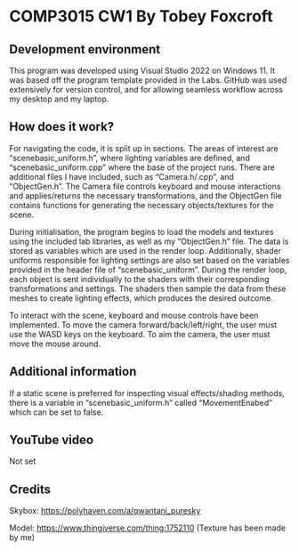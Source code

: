 # COMP3015 CW1 By Tobey Foxcroft

## Development environment
This program was developed using Visual Studio 2022 on Windows 11. It was based off the program template provided in the Labs. GitHub was used extensively for version control, and for allowing seamless workflow across my desktop and my laptop.

## How does it work?
For navigating the code, it is split up in sections. The areas of interest are “scenebasic_uniform.h”, where lighting variables are defined, and “scenebasic_uniform.cpp” where the base of the project runs. There are additional files I have included, such as “Camera.h/.cpp”, and “ObjectGen.h”. The Camera file controls keyboard and mouse interactions and applies/returns the necessary transformations, and the ObjectGen file contains functions for generating the necessary objects/textures for the scene. 

During initialisation, the program begins to load the models and textures using the included lab libraries, as well as my “ObjectGen.h” file. The data is stored as variables which are used in the render loop. Additionally, shader uniforms responsible for lighting settings are also set based on the variables provided in the header file of “scenebasic_uniform”. 
During the render loop, each object is sent individually to the shaders with their corresponding transformations and settings. The shaders then sample the data from these meshes to create lighting effects, which produces the desired outcome.

To interact with the scene, keyboard and mouse controls have been implemented. To move the camera forward/back/left/right, the user must use the WASD keys on the keyboard. To aim the camera, the user must move the mouse around. 

## Additional information
If a static scene is preferred for inspecting visual effects/shading methods, there is a variable in “scenebasic_uniform.h” called “MovementEnabed” which can be set to false. 

## YouTube video
Not set

## Credits
Skybox: https://polyhaven.com/a/qwantani_puresky

Model: https://www.thingiverse.com/thing:1752110 (Texture has been made by me)

